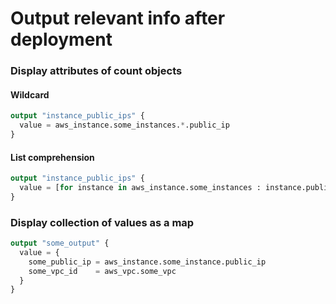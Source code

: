# Output relevant info after deployment

### Display attributes of count objects
#### Wildcard
```terraform
output "instance_public_ips" {
  value = aws_instance.some_instances.*.public_ip
}
```

#### List comprehension
```terraform
output "instance_public_ips" {
  value = [for instance in aws_instance.some_instances : instance.public_ip]
}
```

### Display collection of values as a map
```terraform
output "some_output" {
  value = {
    some_public_ip = aws_instance.some_instance.public_ip
    some_vpc_id    = aws_vpc.some_vpc
  }
}
```